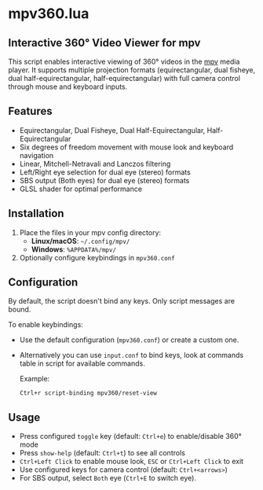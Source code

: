 # mpv360.lua

## Interactive 360° Video Viewer for mpv

This script enables interactive viewing of 360° videos in the [mpv](https://mpv.io/) media player. It supports multiple projection formats (equirectangular, dual fisheye, dual half-equirectangular, half-equirectangular) with full camera control through mouse and keyboard inputs.

## Features

- Equirectangular, Dual Fisheye, Dual Half-Equirectangular, Half-Equirectangular
- Six degrees of freedom movement with mouse look and keyboard navigation
- Linear, Mitchell-Netravali and Lanczos filtering
- Left/Right eye selection for dual eye (stereo) formats
- SBS output (Both eyes) for dual eye (stereo) formats
- GLSL shader for optimal performance

## Installation

1. Place the files in your mpv config directory:
   - **Linux/macOS**: `~/.config/mpv/`
   - **Windows**: `%APPDATA%/mpv/`
2. Optionally configure keybindings in `mpv360.conf`

## Configuration

By default, the script doesn't bind any keys. Only script messages are bound.

To enable keybindings:

- Use the default configuration (`mpv360.conf`) or create a custom one.
- Alternatively you can use `input.conf` to bind keys, look at commands table in
  script for available commands.

  Example:

  ```
  Ctrl+r script-binding mpv360/reset-view
  ```

## Usage

- Press configured `toggle` key (default: `Ctrl+e`) to enable/disable 360° mode
- Press `show-help` (default: `Ctrl+t`) to see all controls
- `Ctrl+Left Click` to enable mouse look, `ESC` or `Ctrl+Left Click` to exit
- Use configured keys for camera control (default: `Ctrl+<arrows>`)
- For SBS output, select `Both` eye (`Ctrl+E` to switch eye).

